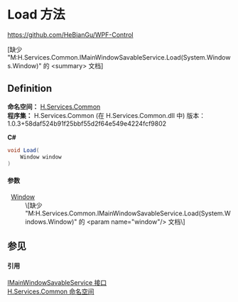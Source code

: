 # Load 方法
https://github.com/HeBianGu/WPF-Control

\[缺少 "M:H.Services.Common.IMainWindowSavableService.Load(System.Windows.Window)" 的 &lt;summary&gt; 文档\]



## Definition
**命名空间：** <a href="b9cdd84f-6623-a51a-f53b-465103ced202">H.Services.Common</a>  
**程序集：** H.Services.Common (在 H.Services.Common.dll 中) 版本：1.0.3+58daf524b91f25bbf55d2f64e549e4224fcf9802

**C#**
``` C#
void Load(
	Window window
)
```



#### 参数
<dl><dt>  <a href="https://learn.microsoft.com/dotnet/api/system.windows.window" target="_blank" rel="noopener noreferrer">Window</a></dt><dd>\[缺少 "M:H.Services.Common.IMainWindowSavableService.Load(System.Windows.Window)" 的 &lt;param name="window"/&gt; 文档\]</dd></dl>

## 参见


#### 引用
<a href="33863313-fd79-1ca4-14a9-09e7d3acbc2c">IMainWindowSavableService 接口</a>  
<a href="b9cdd84f-6623-a51a-f53b-465103ced202">H.Services.Common 命名空间</a>  
